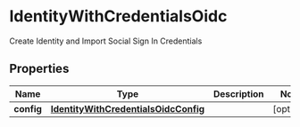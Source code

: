 

# IdentityWithCredentialsOidc

Create Identity and Import Social Sign In Credentials

## Properties

| Name | Type | Description | Notes |
|------------ | ------------- | ------------- | -------------|
|**config** | [**IdentityWithCredentialsOidcConfig**](IdentityWithCredentialsOidcConfig.md) |  |  [optional] |



